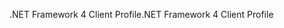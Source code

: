 <span data-ttu-id="7de22-101">.NET Framework 4 Client Profile</span><span class="sxs-lookup"><span data-stu-id="7de22-101">.NET Framework 4 Client Profile</span></span>